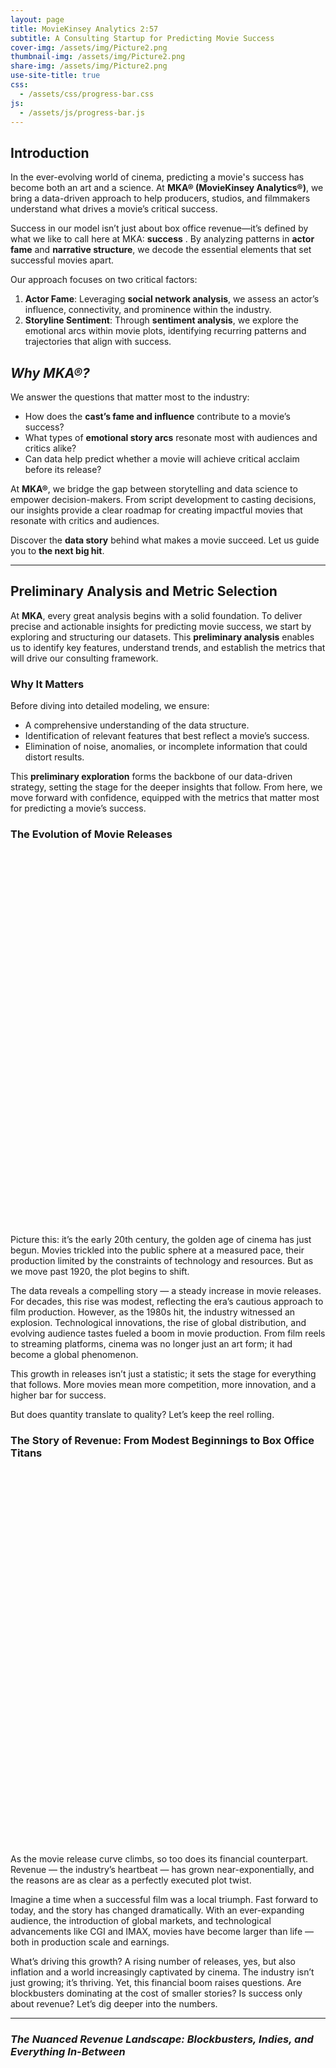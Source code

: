 ```yaml
---
layout: page
title: MovieKinsey Analytics 2:57
subtitle: A Consulting Startup for Predicting Movie Success
cover-img: /assets/img/Picture2.png
thumbnail-img: /assets/img/Picture2.png
share-img: /assets/img/Picture2.png
use-site-title: true
css: 
  - /assets/css/progress-bar.css
js:
  - /assets/js/progress-bar.js
---
```


<div id="header-logo-container"></div>
<script type="module">
  import { createRoot } from 'react-dom/client';
  import HeaderLogo from './assets/js/components/HeaderLogo.js';

  const container = document.getElementById('header-logo-container');
  const root = createRoot(container);
  root.render(<HeaderLogo />);
</script>

## **Introduction**

In the ever-evolving world of cinema, predicting a movie's success has become both an art and a science. At **MKA® (MovieKinsey Analytics®)**, we bring a data-driven approach to help producers, studios, and filmmakers understand what drives a movie’s critical success.

Success in our model isn’t just about box office revenue—it’s defined by what we like to call here at MKA: **success** . By analyzing patterns in **actor fame** and **narrative structure**, we decode the essential elements that set successful movies apart.

Our approach focuses on two critical factors:  

1. **Actor Fame**: Leveraging **social network analysis**, we assess an actor’s influence, connectivity, and prominence within the industry.  
2. **Storyline Sentiment**: Through **sentiment analysis**, we explore the emotional arcs within movie plots, identifying recurring patterns and trajectories that align with success.

## *Why MKA®?*

We answer the questions that matter most to the industry:  

- How does the **cast’s fame and influence** contribute to a movie’s success?  
- What types of **emotional story arcs** resonate most with audiences and critics alike?  
- Can data help predict whether a movie will achieve critical acclaim before its release?  

At **MKA®**, we bridge the gap between storytelling and data science to empower decision-makers. From script development to casting decisions, our insights provide a clear roadmap for creating impactful movies that resonate with critics and audiences.  

Discover the **data story** behind what makes a movie succeed. Let us guide you to **the next big hit**.

-----------------

## **Preliminary Analysis and Metric Selection**

At **MKA**, every great analysis begins with a solid foundation. To deliver precise and actionable insights for predicting movie success, we start by exploring and structuring our datasets. This **preliminary analysis** enables us to identify key features, understand trends, and establish the metrics that will drive our consulting framework.  

### **Why It Matters**

Before diving into detailed modeling, we ensure:  
- A comprehensive understanding of the data structure.  
- Identification of relevant features that best reflect a movie’s success.  
- Elimination of noise, anomalies, or incomplete information that could distort results.  

This **preliminary exploration** forms the backbone of our data-driven strategy, setting the stage for the deeper insights that follow. From here, we move forward with confidence, equipped with the metrics that matter most for predicting a movie’s success.

### **The Evolution of Movie Releases**

<div id="releases-plot" style="width: 100%; height: 600px;"></div>

Picture this: it’s the early 20th century, the golden age of cinema has just begun. Movies trickled into the public sphere at a measured pace, their production limited by the constraints of technology and resources. But as we move past 1920, the plot begins to shift.

The data reveals a compelling story — a steady increase in movie releases. For decades, this rise was modest, reflecting the era’s cautious approach to film production. However, as the 1980s hit, the industry witnessed an explosion. Technological innovations, the rise of global distribution, and evolving audience tastes fueled a boom in movie production. From film reels to streaming platforms, cinema was no longer just an art form; it had become a global phenomenon.

This growth in releases isn’t just a statistic; it sets the stage for everything that follows. More movies mean more competition, more innovation, and a higher bar for success. 


But does quantity translate to quality? Let’s keep the reel rolling.

### **The Story of Revenue: From Modest Beginnings to Box Office Titans**

<div id="revenue-plot" style="width: 100%; height: 600px;"></div>

As the movie release curve climbs, so too does its financial counterpart. Revenue — the industry’s heartbeat — has grown near-exponentially, and the reasons are as clear as a perfectly executed plot twist.

Imagine a time when a successful film was a local triumph. Fast forward to today, and the story has changed dramatically. With an ever-expanding audience, the introduction of global markets, and technological advancements like CGI and IMAX, movies have become larger than life — both in production scale and earnings.

What’s driving this growth? A rising number of releases, yes, but also inflation and a world increasingly captivated by cinema. The industry isn’t just growing; it’s thriving. Yet, this financial boom raises questions. Are blockbusters dominating at the cost of smaller stories? Is success only about revenue? Let’s dig deeper into the numbers.

---

### *The Nuanced Revenue Landscape: Blockbusters, Indies, and Everything In-Between*

<div id="revenue-stats-plot" style="width: 100%; height: 600px;"></div>
<div id="revenue-scatter-plot" style="width: 100%; height: 600px;"></div>

Here’s where the story takes a fascinating turn. Over the years, the revenue landscape has grown polarized. The variance in box office earnings has never been wider. On one end, we have the colossal success of record-breaking blockbusters. On the other, a rise in lower-budget indie films carving their own niche.

Take a closer look, and you’ll spot the trends: spikes in average revenue during the 1960s, 1970s, and the 2000s. These peaks suggest a few standout years when influential movies reshaped audience behavior and consumption. Movies weren’t just entertainment; they became cultural landmarks, driving trends and capturing imaginations.

But here’s the twist: while revenue paints a broad picture of financial success, it’s not the whole story. A movie’s impact goes beyond earnings. Popularity, critical acclaim, and audience connection all play roles in determining what **success** truly means.

---

#### **Why Revenue Isn’t Enough**

The data tells us this much: the movie industry is growing, financially and creatively. But focusing on revenue alone misses the bigger picture. A movie’s success isn’t just about box office numbers; it’s about emotional connection, cultural impact, and the stories that resonate.

Our analysis doesn’t stop here. While the industry’s financial growth is impressive, we believe there’s more to success than dollars earned. 

### **The Story Behind Movie Ratings: Audience Perception Unmasked**

#### Ratings Analysis

<div id="ratings-stats-plot" style="width: 100%; height: 600px;"></div>
<div id="ratings-scatter-plot" style="width: 100%; height: 600px;"></div>

Every movie tells a story, but what about the story told by its ratings? Early on, movie ratings were a bit like untamed scripts — volatile, inconsistent, and shaped by a limited audience. In the industry's early years, ratings swung unpredictably due to sparse viewer feedback. As more people tuned in, these fluctuations smoothed out, creating a consistent, audience-driven metric. 

Today, movie ratings remain a steady guide, capturing audience sentiment independent of revenue-driven market forces. This makes ratings a core element of our success metric, offering a grounded perspective on a film’s lasting appeal.

---

#### Vote Count Analysis

<div id="votes-stats-plot" style="width: 100%; height: 600px;"></div>
<div id="votes-scatter-plot" style="width: 100%; height: 600px;"></div>

Movie ratings tell us *what* audiences think, but vote counts tell us *how many* people care enough to voice that opinion. Early movies gathered only a handful of votes — cinema was still a niche experience. Over time, the industry grew, audiences expanded, and voting became commonplace.

This surge in engagement wasn’t linear. Certain years saw sudden spikes, likely driven by cultural phenomena or blockbuster releases. These trends reveal more than viewership; they reflect engagement, passion, and a global audience becoming active participants in a movie’s journey.

---

### *Defining Success: Beyond Box Office Numbers*

What makes a movie truly successful? In our story, success goes beyond the ticket counter. We crafted a success metric that blends quality and popularity:

**S = rating × log(number of votes)**

This formula ensures that both a film's approval rating and its audience reach are counted — balancing the art of filmmaking with its global reception.

#### Success Metric in Action

<div id="success-stats-plot" style="width: 100%; height: 600px;"></div>
<div id="success-scatter-plot" style="width: 100%; height: 600px;"></div>

Early cinema was unpredictable. Fewer votes and scattered ratings created erratic success scores. But with time, our metric stabilizes, reflecting how modern movies consistently engage and resonate with large audiences. This trend shows how industry growth parallels increased viewer participation and emotional investment.

---

#### Success vs. Revenue

<div id="success-revenue-plot" style="width: 100%; height: 600px;"></div>

A quick glance reveals a strong relationship between success and revenue — but with notable exceptions. Some highly-rated movies earned modest revenue due to limited release or niche appeal. Conversely, some financially dominant films may have sacrificed quality for commercial appeal. This duality affirms that success isn’t solely about money — it’s about reaching hearts *and* wallets.

---

### *The Actor's Journey: Age, Experience, and Cinematic Legacy*

#### Understanding Actor Trajectories

<div id="actor-age-plot" style="width: 100%; height: 600px;"></div>

An actor’s career arc mirrors a movie's narrative: beginnings, climaxes, and resolutions. Our analysis reveals that actors starting young are more likely to build extensive filmographies. Two standout starting points emerged:

- **1-5 Years Old:** The child star phenomenon.
- **15-19 Years Old:** Teenage career launches.

Actors entering the scene later face a tougher climb, with decreasing movie counts as starting age increases. This pattern underscores experience as a key driver in career longevity — and movie success.

By tracking the most experienced actor in each film, we captured a critical piece of the success puzzle. After all, in the cinematic universe, experience isn’t just an asset — it’s a legacy in motion.

-----------------

## **Sentiment Analysis: Understanding Emotional Dynamics**

In storytelling, emotions are key drivers of engagement. To capture the emotional journey of movies, **MovieKinsey Analytics** conducted sentiment analysis on movie plot summaries, leveraging cutting-edge natural language processing models.


### **Choosing the Right Sentiment Model**

We explored two sentiment analysis models:

1. **VADER (Valence Aware Dictionary and Sentiment Reasoner)**:  
   VADER is a rule-based tool ideal for evaluating sentiment in shorter texts. It detects **positive**, **neutral**, and **negative** sentiment, along with a **compound score** ranging from -1 (most negative) to +1 (most positive). Its efficiency made it the preferred tool for our large-scale analysis.

2. **DistilBERT (Distilled Bidirectional Encoder Representations from Transformers)**:  
   DistilBERT, a transformer-based language model, excels at capturing nuanced linguistic patterns. However, due to its computational demands, we opted for VADER for a more scalable approach.


### **Sentiment Analysis of Movie Plot Summaries Using VADER**

We applied VADER sentiment analysis with the following approach:

1. **Sentiment Calculation**:  
   VADER evaluated each movie's plot summary, producing four key metrics: 
   - **Positive Sentiment**: Ratio of positive words
   - **Negative Sentiment**: Ratio of negative words
   - **Neutral Sentiment**: Ratio of neutral words
   - **Compound Score**: A normalized summary of overall sentiment intensity

2. **Metadata Integration**:  
   Sentiment scores were merged with movie metadata, such as genres and runtime, enabling deeper insight into sentiment-driven success patterns.

3. **Visualizing Sentiment Patterns**:  
   Aggregated sentiment metrics were used to visualize trends across genres and narrative types.

---

### **AVERAGE SENTIMENT PLOT FOR VADER**

<div id="vader-sentiment-plot" style="width: 100%; height: 600px;"></div>

<div class="plot-controls">
    <label for="movie-id-input-vader">Enter Movie ID:</label>
    <input type="number" id="movie-id-input-vader" value="77856" min="1">
    <button onclick="updateVADERPlot(document.getElementById('movie-id-input-vader').value)">
        Update Plot
    </button>
</div>



---

### **Average Sentiment by Top 20 Genres for VADER**

*This is where the average sentiment by the top 20 genres plot will be displayed.*

---

### ** Analysis: Sentiment Trends and Success**

#### **Sentiment Variability and Success**  

We analyzed **sentiment variability** by computing the standard deviation of sentiment scores across each movie's plot, hypothesizing that emotional rollercoasters might enhance audience engagement.

**AVERAGE SUCCESS BY SENTIMENT VARIABILITY PLOT**  

*This is where the plot showing average success by sentiment variability will be displayed.*

- **High Variability** movies have significantly higher success than **Low Variability** movies.
- A low p-value from statistical tests indicates this difference is **statistically significant**, confirming that emotional dynamics impact a movie's success.

---

#### **Shape-Based Sentiment Features and Success**  

We examined the following sentiment-based features:

1. **Amplitude**: Difference between maximum and minimum sentiment scores
2. **Slope**: Sentiment change rate
3. **Peak Timing**: When the highest sentiment occurs (early, mid, or late in the plot)

---

**AVERAGE SUCCESS BY AMPLITUDE QUARTILES PLOT**  

*This is where the plot for average success by amplitude quartiles will be displayed.*

**AVERAGE SUCCESS BY SLOPE QUARTILES PLOT**  

*This is where the plot for average success by slope quartiles will be displayed.*

**AVERAGE SUCCESS BY PEAK TIMING QUARTILES PLOT**  

*This is where the plot for average success by peak timing quartiles will be displayed.*

---

#### **Narrative Types Across All Movies**

By clustering sentiment arcs using **Time-Series KMeans Clustering**, we identified six narrative archetypes, inspired by **Kurt Vonnegut's Story Shapes**:

1. **Rags to Riches:** Rising success
2. **Riches to Rags:** Declining fortunes
3. **Man in a Hole:** Fall followed by recovery
4. **Icarus:** Rise followed by downfall
5. **Cinderella:** Rise, fall, and rise again
6. **Oedipus:** Fall, rise, and fall again

---

**NUMBER OF MOVIES PER NARRATIVE TYPE PLOT**  

*This is where the plot showing the number of movies per narrative type will be displayed.*

**AVERAGE SUCCESS BY NARRATIVE TYPE PLOT**  

*This is where the plot showing average success by narrative type will be displayed.*


### **Insights from Sentiment Analysis**

- **Cinderella** and **Oedipus** narratives lead in average success, suggesting audiences resonate with these emotional arcs.
- **Riches to Rags** performs the worst, highlighting limited audience engagement with steadily declining stories.
- A statistically significant ANOVA result confirms narrative structure influences success rates.

-----------------

## **Network Analysis: Exploring Actor Collaborations**

In this section, we evaluate how **actor collaborations** influence movie success. Using a collaboration network model, we explore relationships between actors based on shared movie appearances.

### **Network Structure Overview**

- **Nodes:** Represent actors
- **Edges:** Indicate shared movie appearances
- **Node Color:** Reflects an actor's success
- **Node Size:** Reflects the number of collaborations

---

### **NETWORK VISUALIZATION PLOT**  

*This is where the network visualization plot will be displayed.*

---

### **Collaboration and Success**

- **Collaboration Count Distribution:** Most actors have around 100 collaborations, with a few notable outliers.
- **Success vs Collaboration Correlation:** A positive correlation confirms that actors with more collaborations tend to be more successful.

---

### **Conclusion from Network Analysis**

- **Actor Success Metric:** Defined by an actor's average movie success and collaboration count.
- **Industry Insight:** Actors with extensive networks and high collaboration counts tend to have greater success.

---

*By integrating sentiment analysis with actor networks, **MovieKinsey Analytics** unlocks a deeper understanding of what makes movies resonate with audiences and achieve lasting success.*

-----------------

## **Exploring Key Factors for Movie Success**

Understanding the factors that influence movie success requires a deep dive into key variables that shape a film's reach, engagement, and reception. At **MovieKinsey Analytics**, we examined how exposure, release timing, genre popularity, and economic growth influence cinematic success. Here's what we uncovered:

---

### **Exposure: Language and Global Reach**

A movie’s reach depends heavily on the languages it features, determining the potential size of its global audience. Using global language populations, we calculated a movie's **exposure score** by summing the number of speakers of all its spoken languages. For example:

- **English:** 1.5 billion speakers
- **Mandarin:** 1.1 billion speakers
- **Hindi:** 609 million speakers

The more widely spoken languages in a movie, the greater its potential audience. Movies featuring multiple languages or globally popular languages score highest on exposure.

**EXPOSURE DISTRIBUTION PLOT**  

---

### **Holiday Releases: Timing the Premiere Right**

Release timing can play a crucial role in a movie's success. We defined **holiday releases** as movies launched in November, December, or July—peak months for cinema attendance.

Our analysis shows that movies released during these holiday months tend to perform better due to increased audience availability and holiday festivities.

**SUCCESS BY HOLIDAY RELEASE PLOT**  

---

### **Genre Popularity: Audience Preferences in Storytelling**

Certain genres resonate more strongly with audiences. We calculated each movie's **weighted genre popularity** by averaging the success scores of its genres. Additionally, we assigned a **primary genre** based on the movie's most successful genre.

Movies with higher genre popularity scores often fall into well-loved categories such as action, adventure, and fantasy, reinforcing the importance of genre selection in boosting a film’s appeal.

**HISTOGRAM OF WEIGHTED GENRE POPULARITY PLOT**  

---

### **Economic Growth: Riding the Market Waves**

The global economy affects entertainment consumption. We tracked the **S&P 500 Index returns** to measure annual economic performance. Movies released in years of positive economic growth showed higher average success rates, suggesting that a thriving economy boosts movie attendance.

**HISTOGRAM OF S&P 500 RETURNS PLOT**  

-----------------

## **Results and Interpretations: What Drives Success?**

Combining these factors, we explored their collective influence on a movie’s success. Our model identified six key variables:

1. **Actor Fame**  
2. **Budget (Log-Scaled)**  
3. **Holiday Release Timing**  
4. **Genre Popularity**  
5. **Number of Languages**  
6. **Economic Growth (S&P Returns)**  

---

### **Explained Variance in Success**

We calculated each factor’s **percentage contribution** to the explained variance in movie success, accounting for residual noise. 

**INFLUENCE OF FACTORS PIE CHART PLOT**  

---

### **Factor Correlation Heatmap**

To understand how these variables interact, we visualized a **correlation heatmap**. This helped identify synergies between variables such as actor fame, budget, and exposure.

**CORRELATION HEATMAP PLOT**  

-----------------

## **Model Evaluation: Decision Tree Analysis**

Finally, we used a **Decision Tree Regressor** to predict movie success based on our key factors. After testing various depths, we identified the **best depth of 4**, achieving an **R² score of 17.18%** with a **Mean Squared Error of 156.20**.

**DECISION TREE VISUALIZATION PLOT**  

---

### **Key Takeaways**

- **Exposure and Timing Matter:** Movies released during holidays and featuring globally popular languages have a clear edge.  
- **Genre Popularity Shapes Success:** Strong storytelling aligned with audience preferences boosts success.  
- **Economic Health Affects Viewership:** Positive economic growth correlates with higher movie success rates.  

Through this multifaceted analysis, **MovieKinsey Analytics** demonstrates that predicting cinematic success is an intricate process shaped by industry dynamics, creative choices, and market conditions.


<div class="flex items-center justify-between p-4">
  <div id="header-logo-container"></div>
  <!-- Rest of your header content -->
</div>

<div class="plot-controls">

    <label for="movie-id-input">Enter Movie ID:</label>
    <input type="number" id="movie-id-input" value="77856" min="1">
    <button onclick="updateDistilBERTPlot(document.getElementById('movie-id-input').value)">
        Update Plot
    </button>
</div>
<script src="https://cdn.plot.ly/plotly-latest.min.js"></script>
<script src="https://cdnjs.cloudflare.com/ajax/libs/PapaParse/5.3.0/papaparse.min.js"></script>
<script src="{{ site.baseurl }}/assets/js/sentiment-analysis-plots.js"></script>
<script src="https://cdn.plot.ly/plotly-latest.min.js"></script>
<script src="{{ site.baseurl }}/assets/js/vader-sentiment-plot.js"></script>
<script src="https://cdn.plot.ly/plotly-latest.min.js"></script>
<script src="https://cdnjs.cloudflare.com/ajax/libs/PapaParse/5.3.0/papaparse.min.js"></script>
<script src="{{ site.baseurl }}/assets/js/utilities.js"></script>
<script src="{{ site.baseurl }}/assets/js/data-analysis-plots.js"></script>
<script>
document.addEventListener('DOMContentLoaded', function() {
    // Load the movie master dataset
    Papa.parse('{{ site.baseurl }}/data/movie_master_dataset.csv', {
        download: true,
        header: true,
        complete: function(movieResults) {
            const yearStats = processYearlyData(movieResults.data);
            const years = Object.keys(yearStats).sort((a,b) => a-b);
            // Create movie-related plots
            createReleasesPlot(yearStats, years);
            createRevenuePlot(yearStats, years);
            createStatsPlot('revenue-stats-plot', yearStats, years, 'revenues', 
                'Box Office Revenue Statistics', 'Revenue [$]');
            createScatterPlot('revenue-scatter-plot', yearStats, years, 'revenue', 
                'Box Office Revenue per Movie (log)', 'Revenue [$] (log)', true);
            createStatsPlot('ratings-stats-plot', yearStats, years, 'ratings',
                'Yearly Rating Statistics', 'Rating');
            createScatterPlot('ratings-scatter-plot', yearStats, years, 'rating',
                'Ratings per Movie', 'Rating');
            createStatsPlot('votes-stats-plot', yearStats, years, 'votes',
                'Yearly Vote Count Statistics', 'Vote Count');
            createScatterPlot('votes-scatter-plot', yearStats, years, 'votes',
                'Vote Counts per Movie (log)', 'Vote Count (log)', true);
            createSuccessPlots(yearStats, years);
            
            // Load the character metadata for actor age plot
            Papa.parse('{{ site.baseurl }}/data/character_metadata_cleaned.csv', {
                download: true,
                header: true,
                complete: function(characterResults) {
                    console.log("Character data loaded:", characterResults.data.length);
                    createActorAgePlot(characterResults.data);
                },
                error: function(error) {
                    console.error('Error loading character data:', error);
                }
            });
        },
        error: function(error) {
            console.error('Error loading movie data:', error);
        }
    });
});
</script>

<div id="influence_Factors" style="width: 100%; height: 600px;"></div>